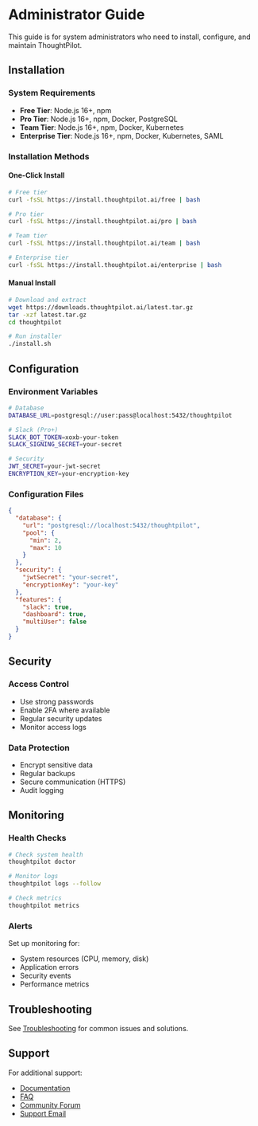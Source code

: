 # Administrator Guide

This guide is for system administrators who need to install, configure, and maintain ThoughtPilot.

## Installation

### System Requirements

- **Free Tier**: Node.js 16+, npm
- **Pro Tier**: Node.js 16+, npm, Docker, PostgreSQL
- **Team Tier**: Node.js 16+, npm, Docker, Kubernetes
- **Enterprise Tier**: Node.js 16+, npm, Docker, Kubernetes, SAML

### Installation Methods

#### One-Click Install

```bash
# Free tier
curl -fsSL https://install.thoughtpilot.ai/free | bash

# Pro tier
curl -fsSL https://install.thoughtpilot.ai/pro | bash

# Team tier
curl -fsSL https://install.thoughtpilot.ai/team | bash

# Enterprise tier
curl -fsSL https://install.thoughtpilot.ai/enterprise | bash
```

#### Manual Install

```bash
# Download and extract
wget https://downloads.thoughtpilot.ai/latest.tar.gz
tar -xzf latest.tar.gz
cd thoughtpilot

# Run installer
./install.sh
```

## Configuration

### Environment Variables

```bash
# Database
DATABASE_URL=postgresql://user:pass@localhost:5432/thoughtpilot

# Slack (Pro+)
SLACK_BOT_TOKEN=xoxb-your-token
SLACK_SIGNING_SECRET=your-secret

# Security
JWT_SECRET=your-jwt-secret
ENCRYPTION_KEY=your-encryption-key
```

### Configuration Files

```json
{
  "database": {
    "url": "postgresql://localhost:5432/thoughtpilot",
    "pool": {
      "min": 2,
      "max": 10
    }
  },
  "security": {
    "jwtSecret": "your-secret",
    "encryptionKey": "your-key"
  },
  "features": {
    "slack": true,
    "dashboard": true,
    "multiUser": false
  }
}
```

## Security

### Access Control

- Use strong passwords
- Enable 2FA where available
- Regular security updates
- Monitor access logs

### Data Protection

- Encrypt sensitive data
- Regular backups
- Secure communication (HTTPS)
- Audit logging

## Monitoring

### Health Checks

```bash
# Check system health
thoughtpilot doctor

# Monitor logs
thoughtpilot logs --follow

# Check metrics
thoughtpilot metrics
```

### Alerts

Set up monitoring for:
- System resources (CPU, memory, disk)
- Application errors
- Security events
- Performance metrics

## Troubleshooting

See [Troubleshooting](./troubleshooting.md) for common issues and solutions.

## Support

For additional support:
- [Documentation](./README.md)
- [FAQ](./faq.md)
- [Community Forum](https://community.thoughtpilot.ai)
- [Support Email](mailto:support@thoughtpilot.ai) 